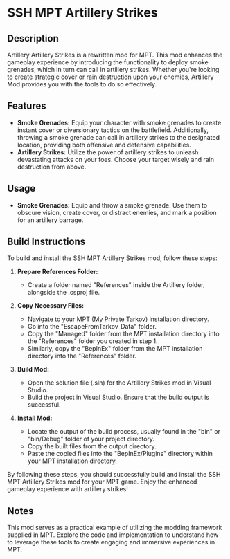 # SSH MPT Artillery Strikes

## Description
Artillery Artillery Strikes is a rewritten mod for MPT. This mod enhances the gameplay experience by introducing the functionality to deploy smoke grenades, which in turn can call in artillery strikes. Whether you're looking to create strategic cover or rain destruction upon your enemies, Artillery Mod provides you with the tools to do so effectively.

## Features
- **Smoke Grenades:** Equip your character with smoke grenades to create instant cover or diversionary tactics on the battlefield. Additionally, throwing a smoke grenade can call in artillery strikes to the designated location, providing both offensive and defensive capabilities.
- **Artillery Strikes:** Utilize the power of artillery strikes to unleash devastating attacks on your foes. Choose your target wisely and rain destruction from above.

## Usage
- **Smoke Grenades:** Equip and throw a smoke grenade. Use them to obscure vision, create cover, or distract enemies, and mark a position for an artillery barrage.

## Build Instructions

To build and install the SSH MPT Artillery Strikes mod, follow these steps:

1. **Prepare References Folder:**
   - Create a folder named "References" inside the Artillery folder, alongside the .csproj file.

2. **Copy Necessary Files:**
   - Navigate to your MPT (My Private Tarkov) installation directory.
   - Go into the "EscapeFromTarkov_Data" folder.
   - Copy the "Managed" folder from the MPT installation directory into the "References" folder you created in step 1.
   - Similarly, copy the "BepInEx" folder from the MPT installation directory into the "References" folder.

3. **Build Mod:**
   - Open the solution file (.sln) for the Artillery Strikes mod in Visual Studio.
   - Build the project in Visual Studio. Ensure that the build output is successful.

4. **Install Mod:**
   - Locate the output of the build process, usually found in the "bin" or "bin/Debug" folder of your project directory.
   - Copy the built files from the output directory.
   - Paste the copied files into the "BepInEx/Plugins" directory within your MPT installation directory.

By following these steps, you should successfully build and install the SSH MPT Artillery Strikes mod for your MPT game. Enjoy the enhanced gameplay experience with artillery strikes!

## Notes
This mod serves as a practical example of utilizing the modding framework supplied in MPT. Explore the code and implementation to understand how to leverage these tools to create engaging and immersive experiences in MPT.
